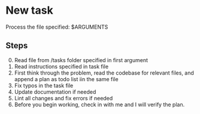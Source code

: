 # New task

Process the file specified: $ARGUMENTS

## Steps
0. Read file from /tasks folder specified in first argument
1. Read instructions specified in task file
2. First think through the problem, read the codebase for relevant files, and append
a plan as todo list iin the same file
3. Fix typos in the task file
4. Update documentation if needed
5. Lint all changes and fix errors if needed
6. Before you begin working, check in with me and I will verify the plan.